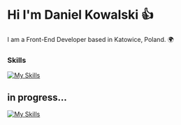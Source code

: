 Hi I'm Daniel Kowalski 👍
========================================================================================================================================

I am a Front-End Developer based in Katowice, Poland. 🌍
<br/>

### Skills

[![My Skills](https://skillicons.dev/icons?i=html,css,js,typescript,tailwind,react,redux,nextjs,ai,ps)](https://skillicons.dev)

## in progress...
[![My Skills](https://skillicons.dev/icons?i=angular,cpp)](https://skillicons.dev)
